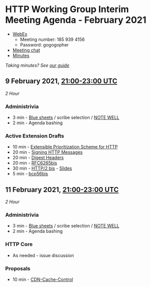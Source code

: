 # HTTP Working Group Interim Meeting Agenda - February 2021

* [WebEx](https://ietf.webex.com/ietf/j.php?MTID=mde981c219c6c58efccdbd8f1ab718440)
  - Meeting number: 185 939 4156
  - Password: gogogopher
* [Meeting chat](xmpp:httpbis@jabber.ietf.org?join)
* [Minutes](https://codimd.ietf.org/notes-httpbis-20-10)

*Taking minutes? See [our guide](https://github.com/httpwg/wiki/wiki/TakingMinutes)*

## 9 February 2021, [21:00-23:00 UTC](https://www.timeanddate.com/worldclock/fixedtime.html?msg=HTTPbis+Interim+Meeting+Session+I%2C+February+2021&iso=20210209T21&p1=1440&ah=2)

_2 Hour_

### Administrivia

*  3 min - [Blue sheets](https://codimd.ietf.org/bluesheet-httpbis-21-02) / scribe selection / [NOTE WELL](https://www.ietf.org/about/note-well/)
*  2 min - Agenda bashing

### Active Extension Drafts

*  10 min - [Extensible Prioritization Scheme for HTTP](https://tools.ietf.org/html/draft-ietf-httpbis-priority)
*  20 min - [Signing HTTP Messages](https://tools.ietf.org/html/draft-ietf-httpbis-message-signatures)
*  20 min - [Digest Headers](https://tools.ietf.org/html/draft-ietf-httpbis-digest-headers)
*  20 min - [RFC6265bis](https://tools.ietf.org/html/draft-ietf-httpbis-rfc6265bis)
*  30 min - [HTTP/2 bis](https://tools.ietf.org/html/draft-ietf-httpbis-http2bis) - [Slides](https://httpwg.org/wg-materials/interim-21-02/http2-2021-02.pdf)
*   5 min - [bcp56bis](https://tools.ietf.org/html/draft-ietf-httpbis-bcp56bis)


## 11 February 2021, [21:00-23:00 UTC](https://www.timeanddate.com/worldclock/fixedtime.html?msg=HTTPbis+Interim+Meeting+Session+II%2C+February+2021&iso=20210211T21&p1=1440&ah=2)

_2 Hour_

### Administrivia

*  3 min - [Blue sheets](https://codimd.ietf.org/bluesheet-httpbis-21-02) / scribe selection / [NOTE WELL](https://www.ietf.org/about/note-well/)
*  2 min - Agenda bashing

### HTTP Core

* As needed - issue discussion

### Proposals

* 10 min - [CDN-Cache-Control](https://tools.ietf.org/html/draft-cdn-control-header)

